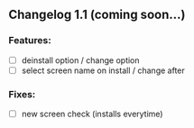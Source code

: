## Changelog 1.1 (coming soon...)
### Features:
- [ ] deinstall option / change option
- [ ] select screen name on install / change after

### Fixes:
- [ ] new screen check (installs everytime)
